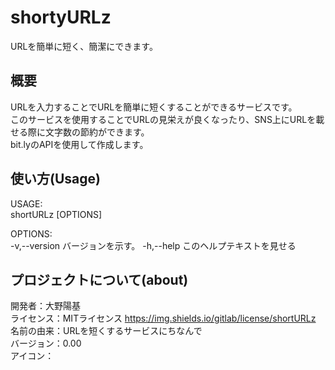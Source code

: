# shortyURLz
URLを簡単に短く、簡潔にできます。

## 概要
URLを入力することでURLを簡単に短くすることができるサービスです。  
このサービスを使用することでURLの見栄えが良くなったり、SNS上にURLを載せる際に文字数の節約ができます。  
bit.lyのAPIを使用して作成します。  

## 使い方(Usage)
USAGE:  
    shortURLz [OPTIONS]<PATH>

OPTIONS:  
    -v,--version    バージョンを示す。
    -h,--help   このヘルプテキストを見せる

## プロジェクトについて(about)
開発者：大野陽基  
ライセンス：MITライセンス  https://img.shields.io/gitlab/license/shortURLz
名前の由来：URLを短くするサービスにちなんで  
バージョン：0.00  
アイコン：